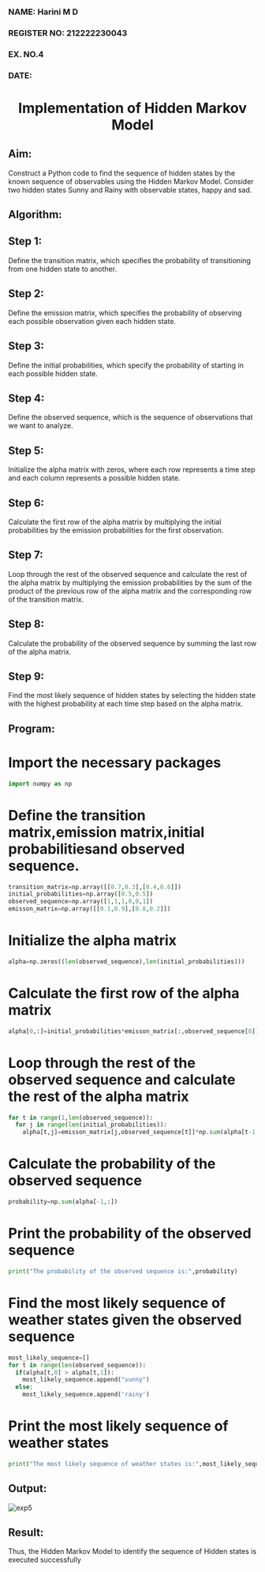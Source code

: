 <H3>NAME: Harini M D</H3>
<H3>REGISTER NO: 212222230043</H3>
<H3>EX. NO.4</H3>
<H3>DATE: </H3>
<H1 ALIGN =CENTER> Implementation of Hidden Markov Model</H1>

## Aim:
 Construct a Python code to find the sequence of hidden states by the known sequence of observables using the Hidden Markov Model. Consider two hidden states Sunny and Rainy with observable states, happy and sad. 
## Algorithm:
## Step 1:
Define the transition matrix, which specifies the probability of transitioning from one hidden state to another.</br>
## Step 2:
Define the emission matrix, which specifies the probability of observing each possible observation given each hidden state.</br>
## Step 3:
Define the initial probabilities, which specify the probability of starting in each possible hidden state.</br>
## Step 4:
Define the observed sequence, which is the sequence of observations that we want to analyze.</br>
## Step 5:
Initialize the alpha matrix with zeros, where each row represents a time step and each column represents a possible hidden state.</br>
## Step 6:
Calculate the first row of the alpha matrix by multiplying the initial probabilities by the emission probabilities for the first observation.</br>
## Step 7:
Loop through the rest of the observed sequence and calculate the rest of the alpha matrix by multiplying the emission probabilities by the sum of the product of the previous row of the alpha matrix and the corresponding row of the transition matrix.</br>
## Step 8:
Calculate the probability of the observed sequence by summing the last row of the alpha matrix.</br>
## Step 9:
Find the most likely sequence of hidden states by selecting the hidden state with the highest probability at each time step based on the alpha matrix.</br>

##  Program:
# Import the necessary packages
```python
import numpy as np
```
# Define the transition matrix,emission matrix,initial probabilitiesand observed sequence.
```python
transition_matrix=np.array([[0.7,0.3],[0.4,0.6]])
initial_probabilities=np.array([0.5,0.5])
observed_sequence=np.array([1,1,1,0,0,1])
emisson_matrix=np.array([[0.1,0.9],[0.8,0.2]])
```
# Initialize the alpha matrix
```python
alpha=np.zeros((len(observed_sequence),len(initial_probabilities)))
```
# Calculate the first row of the alpha matrix
```python
alpha[0,:]=initial_probabilities*emisson_matrix[:,observed_sequence[0]]
```
# Loop through the rest of the observed sequence and calculate the rest of the alpha matrix
```python
for t in range(1,len(observed_sequence)):
  for j in range(len(initial_probabilities)):
    alpha[t,j]=emisson_matrix[j,observed_sequence[t]]*np.sum(alpha[t-1,:]*transition_matrix[:,j])
```
# Calculate the probability of the observed sequence
```python
probability=np.sum(alpha[-1,:])
```
# Print the probability of the observed sequence
```python
print("The probability of the observed sequence is:",probability)
```
# Find the most likely sequence of weather states given the observed sequence
```python
most_likely_sequence=[]
for t in range(len(observed_sequence)):
  if(alpha[t,0] > alpha[t,1]):
    most_likely_sequence.append("sunny")
  else:
    most_likely_sequence.append('rainy')
```
# Print the most likely sequence of weather states
```python
print("The most likely sequence of weather states is:",most_likely_sequence),
```

## Output:

![exp5](https://github.com/JEEVAABI/Experiment-3--Hidden-Markov-Model/assets/93427098/f0d703d8-2522-412a-bedd-f201f5c54ee5)

## Result:

Thus, the Hidden Markov Model to identify the sequence of Hidden states  is executed successfully 

